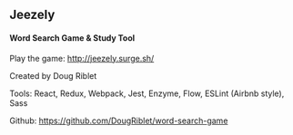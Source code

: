 ## Jeezely

#### Word Search Game & Study Tool

Play the game: http://jeezely.surge.sh/

Created by Doug Riblet

Tools: React, Redux, Webpack, Jest, Enzyme, Flow, ESLint (Airbnb style), Sass

Github: https://github.com/DougRiblet/word-search-game

